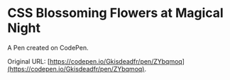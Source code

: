 # CSS Blossoming Flowers at Magical Night 

A Pen created on CodePen.

Original URL: [https://codepen.io/Gkisdeadfr/pen/ZYbqmoq](https://codepen.io/Gkisdeadfr/pen/ZYbqmoq).

